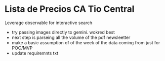 # Lista de Precios CA Tio Central

Leverage observable for interactive search

- try passing images directly to gemini. wokred best
- next step is parseing all the volume of the pdf newsleetter
- make a basic assumption of of the week of the data coming from just for POC/MVP
- update requiremnts txt